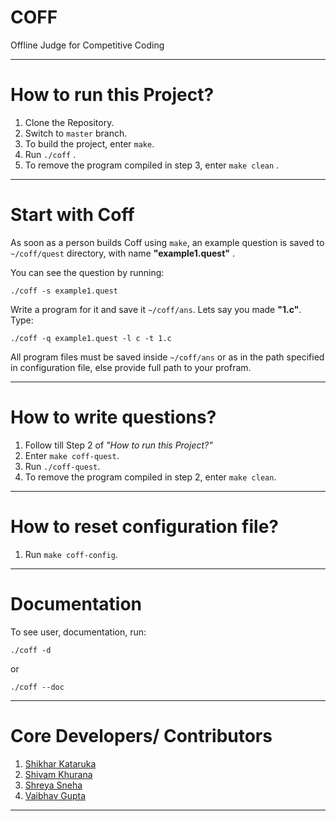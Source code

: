 # COFF

Offline Judge for Competitive Coding 

---

# How to run this Project?

1) Clone the Repository.
2) Switch to `master` branch.
3) To build the project, enter `make`.
4) Run `./coff` .
5) To remove the program compiled in step 3, enter `make clean` .

---

# Start with Coff

As soon as a person builds Coff using `make`, an example question is saved to
`~/coff/quest` directory, with name __"example1.quest"__ .

You can see the question by running:

```shell
./coff -s example1.quest
```

Write a program for it and save it `~/coff/ans`. Lets say you made __"1.c"__.
Type:

```shell
./coff -q example1.quest -l c -t 1.c
```

All program files must be saved inside `~/coff/ans` or as in the path specified
in configuration file, else provide full path to your profram.

---

# How to write questions?

1) Follow till Step 2 of *"How to run this Project?"*
2) Enter `make coff-quest`.
3) Run `./coff-quest`.
4) To remove the program compiled in step 2, enter `make clean`.

---

# How to reset configuration file?

1) Run `make coff-config`.

---

# Documentation

To see user, documentation, run:

```shell
./coff -d
```

or

```shell
./coff --doc
```

---

# Core Developers/ Contributors

1) [Shikhar Kataruka](https://github.com/shikhar9820)
2) [Shivam Khurana](https://github.com/SeeBoom)
3) [Shreya Sneha](https://github.com/shreyasneha29)
4) [Vaibhav Gupta](https://github.com/VARoDeK)

---
